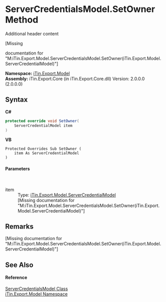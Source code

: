 # ServerCredentialsModel.SetOwner Method 
Additional header content 

\[Missing <summary> documentation for "M:iTin.Export.Model.ServerCredentialsModel.SetOwner(iTin.Export.Model.ServerCredentialModel)"\]

**Namespace:**&nbsp;<a href="N_iTin_Export_Model">iTin.Export.Model</a><br />**Assembly:**&nbsp;iTin.Export.Core (in iTin.Export.Core.dll) Version: 2.0.0.0 (2.0.0.0)

## Syntax

**C#**<br />
``` C#
protected override void SetOwner(
	ServerCredentialModel item
)
```

**VB**<br />
``` VB
Protected Overrides Sub SetOwner ( 
	item As ServerCredentialModel
)
```


#### Parameters
&nbsp;<dl><dt>item</dt><dd>Type: <a href="T_iTin_Export_Model_ServerCredentialModel">iTin.Export.Model.ServerCredentialModel</a><br />\[Missing <param name="item"/> documentation for "M:iTin.Export.Model.ServerCredentialsModel.SetOwner(iTin.Export.Model.ServerCredentialModel)"\]</dd></dl>

## Remarks
\[Missing <remarks> documentation for "M:iTin.Export.Model.ServerCredentialsModel.SetOwner(iTin.Export.Model.ServerCredentialModel)"\]

## See Also


#### Reference
<a href="T_iTin_Export_Model_ServerCredentialsModel">ServerCredentialsModel Class</a><br /><a href="N_iTin_Export_Model">iTin.Export.Model Namespace</a><br />